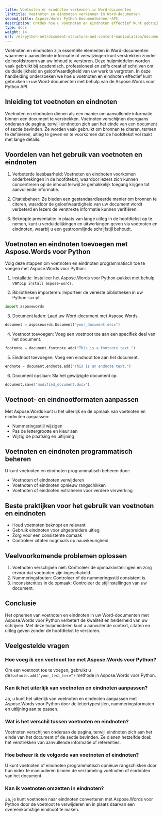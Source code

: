 ```yaml
---
title: Voetnoten en eindnoten verkennen in Word-documenten
linktitle: Voetnoten en eindnoten verkennen in Word-documenten
second_title: Aspose.Words Python Documentbeheer-API
description: Ontdek hoe u voetnoten en eindnoten effectief kunt gebruiken in Word-documenten met Aspose.Words voor Python. Leer hoe u deze elementen programmatisch kunt toevoegen, aanpassen en beheren.
type: docs
weight: 14
url: /nl/python-net/document-structure-and-content-manipulation/document-footnotes-endnotes/
---
```


Voetnoten en eindnoten zijn essentiële elementen in Word-documenten waarmee u aanvullende informatie of verwijzingen kunt verstrekken zonder de hoofdstroom van uw inhoud te verstoren. Deze hulpmiddelen worden vaak gebruikt bij academisch, professioneel en zelfs creatief schrijven om de duidelijkheid en geloofwaardigheid van uw werk te vergroten. In deze handleiding onderzoeken we hoe u voetnoten en eindnoten effectief kunt gebruiken in uw Word-documenten met behulp van de Aspose.Words voor Python API.

## Inleiding tot voetnoten en eindnoten

Voetnoten en eindnoten dienen als een manier om aanvullende informatie binnen een document te verstrekken. Voetnoten verschijnen doorgaans onderaan de pagina, terwijl eindnoten zich aan het einde van een document of sectie bevinden. Ze worden vaak gebruikt om bronnen te citeren, termen te definiëren, uitleg te geven en te voorkomen dat de hoofdtekst vol raakt met lange details.

## Voordelen van het gebruik van voetnoten en eindnoten

1. Verbeterde leesbaarheid: Voetnoten en eindnoten voorkomen onderbrekingen in de hoofdtekst, waardoor lezers zich kunnen concentreren op de inhoud terwijl ze gemakkelijk toegang krijgen tot aanvullende informatie.

2. Citatiebeheer: Ze bieden een gestandaardiseerde manier om bronnen te citeren, waardoor de geloofwaardigheid van uw document wordt verbeterd en lezers de verstrekte informatie kunnen verifiëren.

3. Beknopte presentatie: In plaats van lange uitleg in de hoofdtekst op te nemen, kunt u verduidelijkingen en uitwerkingen geven via voetnoten en eindnoten, waarbij u een gestroomlijnde schrijfstijl behoudt.

## Voetnoten en eindnoten toevoegen met Aspose.Words voor Python

Volg deze stappen om voetnoten en eindnoten programmatisch toe te voegen met Aspose.Words voor Python:

1.  Installatie: Installeer het Aspose.Words voor Python-pakket met behulp van`pip install aspose-words`.

2. Bibliotheken importeren: Importeer de vereiste bibliotheken in uw Python-script.
```python
import asposewords
```

3. Document laden: Laad uw Word-document met Aspose.Words.
```python
document = asposewords.Document("your_document.docx")
```

4. Voetnoot toevoegen: Voeg een voetnoot toe aan een specifiek deel van het document.
```python
footnote = document.footnote.add("This is a footnote text.")
```

5. Eindnoot toevoegen: Voeg een eindnoot toe aan het document.
```python
endnote = document.endnote.add("This is an endnote text.")
```

6. Document opslaan: Sla het gewijzigde document op.
```python
document.save("modified_document.docx")
```

## Voetnoot- en eindnootformaten aanpassen

Met Aspose.Words kunt u het uiterlijk en de opmaak van voetnoten en eindnoten aanpassen:

- Nummeringsstijl wijzigen
- Pas de lettergrootte en kleur aan
- Wijzig de plaatsing en uitlijning

## Voetnoten en eindnoten programmatisch beheren

U kunt voetnoten en eindnoten programmatisch beheren door:

- Voetnoten of eindnoten verwijderen
- Voetnoten of eindnoten opnieuw rangschikken
- Voetnoten of eindnoten extraheren voor verdere verwerking

## Beste praktijken voor het gebruik van voetnoten en eindnoten

- Houd voetnoten beknopt en relevant
- Gebruik eindnoten voor uitgebreidere uitleg
- Zorg voor een consistente opmaak
- Controleer citaten nogmaals op nauwkeurigheid

## Veelvoorkomende problemen oplossen

1. Voetnoten verschijnen niet: Controleer de opmaakinstellingen en zorg ervoor dat voetnoten zijn ingeschakeld.
2. Nummeringsfouten: Controleer of de nummeringsstijl consistent is.
3. Inconsistenties in de opmaak: Controleer de stijlinstellingen van uw document.

## Conclusie

Het opnemen van voetnoten en eindnoten in uw Word-documenten met Aspose.Words voor Python verbetert de kwaliteit en helderheid van uw schrijven. Met deze hulpmiddelen kunt u aanvullende context, citaten en uitleg geven zonder de hoofdtekst te verstoren.

## Veelgestelde vragen

### Hoe voeg ik een voetnoot toe met Aspose.Words voor Python?

 Om een voetnoot toe te voegen, gebruikt u de`footnote.add("your_text_here")` methode in Aspose.Words voor Python.

### Kan ik het uiterlijk van voetnoten en eindnoten aanpassen?

Ja, u kunt het uiterlijk van voetnoten en eindnoten aanpassen met Aspose.Words voor Python door de lettertypestijlen, nummeringsformaten en uitlijning aan te passen.

### Wat is het verschil tussen voetnoten en eindnoten?

Voetnoten verschijnen onderaan de pagina, terwijl eindnoten zich aan het einde van het document of de sectie bevinden. Ze dienen hetzelfde doel: het verstrekken van aanvullende informatie of referenties.

### Hoe beheer ik de volgorde van voetnoten of eindnoten?

U kunt voetnoten of eindnoten programmatisch opnieuw rangschikken door hun index te manipuleren binnen de verzameling voetnoten of eindnoten van het document.

### Kan ik voetnoten omzetten in eindnoten?

Ja, je kunt voetnoten naar eindnoten converteren met Aspose.Words voor Python door de voetnoot te verwijderen en in plaats daarvan een overeenkomstige eindnoot te maken.
